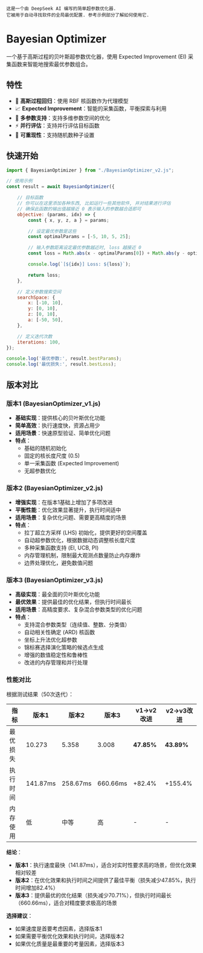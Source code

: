 
```
这是一个由 DeepSeek AI 编写的简单超参数优化器.
它被用于自动寻找软件的全局最优配置. 参考示例部分了解如何使用它.
```

# Bayesian Optimizer

一个基于高斯过程的贝叶斯超参数优化器，使用 Expected Improvement (EI) 采集函数来智能地搜索最优参数组合。

## 特性

- 🎯 **高斯过程回归**：使用 RBF 核函数作为代理模型
- 📈 **Expected Improvement**：智能的采集函数，平衡探索与利用
- 🔧 **多参数支持**：支持多维参数空间的优化
- ⚡ **并行评估**：支持并行评估目标函数
- 🎲 **可重现性**：支持随机数种子设置

## 快速开始

```javascript
import { BayesianOptimizer } from "./BayesianOptimizer_v2.js";

// 使用示例
const result = await BayesianOptimizer({

	// 目标函数
	// 你可以在这里添加各种东西, 比如运行一些其他软件, 并对结果进行评估
	// 确保此函数的输出值越接近 0 表示输入的参数越合适即可
	objective: (params, idx) => {
		const { x, y, z, a } = params;

		// 设定最优参数是这些
		const optimalParams = [-5, 10, 5, 25];

		// 输入参数距离设定最优参数越近时, loss 越接近 0
		const loss = Math.abs(x - optimalParams[0]) + Math.abs(y - optimalParams[1]) + Math.abs(z - optimalParams[2]) + Math.abs(a - optimalParams[3]);

		console.log(`[${idx}] Loss: ${loss}`);

		return loss;
	},

	// 定义参数搜索空间
	searchSpace: {
		x: [-10, 10],
		y: [0, 10],
		z: [0, 10],
		a: [-50, 50],
	},

	// 定义迭代次数
	iterations: 100,
});

console.log('最优参数:', result.bestParams);
console.log('最优损失:', result.bestLoss);
```

## 版本对比

### 版本1 (BayesianOptimizer_v1.js)
- **基础实现**：提供核心的贝叶斯优化功能
- **简单高效**：执行速度快，资源占用少
- **适用场景**：快速原型验证、简单优化问题
- **特点**：
  - 基础的随机初始化
  - 固定的核长度尺度 (0.5)
  - 单一采集函数 (Expected Improvement)
  - 无超参数优化

### 版本2 (BayesianOptimizer_v2.js)
- **增强实现**：在版本1基础上增加了多项改进
- **平衡性能**：优化效果显著提升，执行时间适中
- **适用场景**：复杂优化问题、需要更高精度的场景
- **特点**：
  - 拉丁超立方采样 (LHS) 初始化，提供更好的空间覆盖
  - 自动超参数优化，根据数据动态调整核长度尺度
  - 多种采集函数支持 (EI, UCB, PI)
  - 内存管理机制，限制最大观测点数量防止内存爆炸
  - 边界处理优化，避免数值问题

### 版本3 (BayesianOptimizer_v3.js)
- **高级实现**：最全面的贝叶斯优化功能
- **最优效果**：提供最佳的优化结果，但执行时间最长
- **适用场景**：高精度要求、复杂混合参数类型的优化问题
- **特点**：
  - 支持混合参数类型（连续值、整数、分类值）
  - 自动相关性确定 (ARD) 核函数
  - 坐标上升法优化超参数
  - 锦标赛选择演化策略的候选点生成
  - 增强的数值稳定性和鲁棒性
  - 改进的内存管理和并行处理

### 性能对比

根据测试结果（50次迭代）：

| 指标 | 版本1 | 版本2 | 版本3 | v1→v2改进 | v2→v3改进 |
|------|-------|-------|-------|-----------|-----------|
| 最优损失 | 10.273 | 5.358 | 3.008 | **47.85%** | **43.89%** |
| 执行时间 | 141.87ms | 258.67ms | 660.66ms | +82.4% | +155.4% |
| 内存使用 | 低 | 中等 | 高 | - | - |

**结论**：
- **版本1**：执行速度最快（141.87ms），适合对实时性要求高的场景，但优化效果相对较差
- **版本2**：在优化效果和执行时间之间提供了最佳平衡（损失减少47.85%，执行时间增加82.4%）
- **版本3**：提供最优的优化结果（损失减少70.71%），但执行时间最长（660.66ms），适合对精度要求极高的场景

**选择建议**：
- 如果速度是首要考虑因素，选择版本1
- 如果需要平衡优化效果和执行时间，选择版本2
- 如果优化质量是最重要的考量因素，选择版本3
